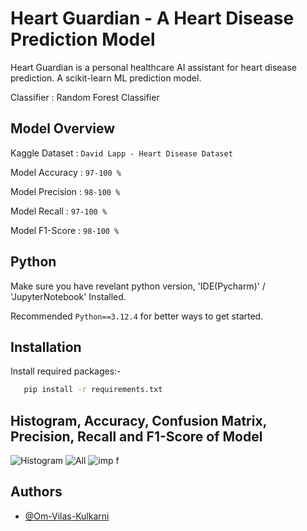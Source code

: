 
# Heart Guardian - A Heart Disease Prediction Model

Heart Guardian is a personal healthcare AI assistant for heart disease prediction. A scikit-learn ML prediction model.

Classifier : Random Forest Classifier


## Model Overview
Kaggle Dataset : `David Lapp - Heart Disease Dataset`

Model Accuracy : `97-100 %`

Model Precision : `98-100 %`

Model Recall : `97-100 %`

Model F1-Score : `98-100 %`


## Python

Make sure you have revelant python version, 'IDE(Pycharm)' / 'JupyterNotebook' Installed.

Recommended `Python==3.12.4` for better ways to get started.


## Installation

Install required packages:-
```bash
   pip install -r requirements.txt
```
    
## Histogram, Accuracy, Confusion Matrix, Precision, Recall and F1-Score of Model
![Histogram](https://github.com/user-attachments/assets/2a5750f3-fed5-4f78-a7d8-bbcd1571584e)
![All](https://github.com/user-attachments/assets/ee7bd381-c428-4912-a77e-6a80ea010da3)
![imp f](https://github.com/user-attachments/assets/8d4e89e8-c0c4-4d24-a40b-9f098dcd9603)


## Authors

- [@Om-Vilas-Kulkarni](https://www.github.com/om-vilas-kulkarni)

